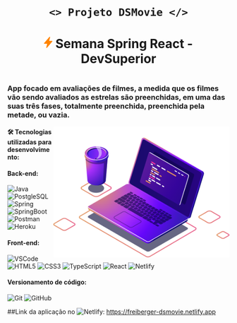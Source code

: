### <h1 align="center">`<> Projeto DSMovie </>` </h1>

### <h1 align="center"> ![DevSuperior logo](https://raw.githubusercontent.com/devsuperior/bds-assets/main/ds/devsuperior-logo-small.png) Semana Spring React - DevSuperior </h1>

#

  <h3>App focado em avaliações de filmes, a medida que os filmes vão sendo avaliados as estrelas são preenchidas, em uma das suas três fases, totalmente preenchida, preenchida pela metade, ou vazia.</h3>
  
  <img src="/frontend/src/assets/img/computer-illustration.png" min-width="400px" max-width="400px" width="400px" align="right" alt="Computador illustration">
 
 #### 🛠 Tecnologias utilizadas para desenvolvimento:
    
#### Back-end:
![Java](https://img.shields.io/badge/-Java-white?style=flat&logo=Java&logoColor=007396&)
![PostgleSQL](https://img.shields.io/badge/-PostgleSQL-white?style=flat&logo=Postgresql&logoColor=007396&)
![Spring](https://img.shields.io/badge/-Spring-white?style=flat&logo=Spring&logoColor=6DB33F&)
![SpringBoot](https://img.shields.io/badge/-Spring%20Boot-white?style=flat&logo=SpringBoot&logoColor=6DB33F&)
![Postman](https://img.shields.io/badge/-Postman-white?style=flat&logo=Postman&logoColor=FF6C37&)
![Heroku](https://img.shields.io/badge/-Heroku-white?style=flat&logo=Heroku&logoColor=430098&)

#### Front-end:

![VSCode](https://img.shields.io/badge/-VSCode-white?style=flat&logo=visualstudiocode&logoColor=007ACC&)
![HTML5](https://img.shields.io/badge/-HTML5-white?style=flat&logo=html5&logoColor=E34F26&)
![CSS3](https://img.shields.io/badge/-CSS3-white?style=flat&logo=css3&logoColor=1572B6&)
![TypeScript](https://img.shields.io/badge/-TypeScript-white?style=flat&logo=typescript&)
![React](https://img.shields.io/badge/-React-white?style=flat&logo=react&logoColor=007396&)
![Netlify](https://img.shields.io/badge/-Netlify-white?style=flat&logo=netlify&logoColor=00C7B7&)

#### Versionamento de código:

![Git](https://img.shields.io/badge/-Git-white?style=flat&logo=Git&logoColor=F05032&)
![GitHub](https://img.shields.io/badge/-GitHub-white?style=flat&logo=GitHub&logoColor=181717&)

##Link da aplicação no ![Netlify](https://img.shields.io/badge/-Netlify-white?style=flat&logo=netlify&logoColor=00C7B7&): https://freiberger-dsmovie.netlify.app
